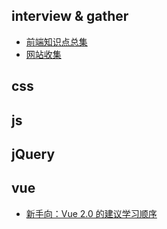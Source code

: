 ## interview & gather

- [前端知识点总集](https://github.com/threegeese/WEB/tree/master/Notes/interview_gather/2019-03-02-web.md)
- [网站收集](https://github.com/threegeese/WEB/tree/master/Notes/interview_gather/2019-03-04-gather.md)

## css



## js


## jQuery


## vue

- [新手向：Vue 2.0 的建议学习顺序](https://github.com/threegeese/WEB/blob/master/Notes/vue/vue-learning.md)